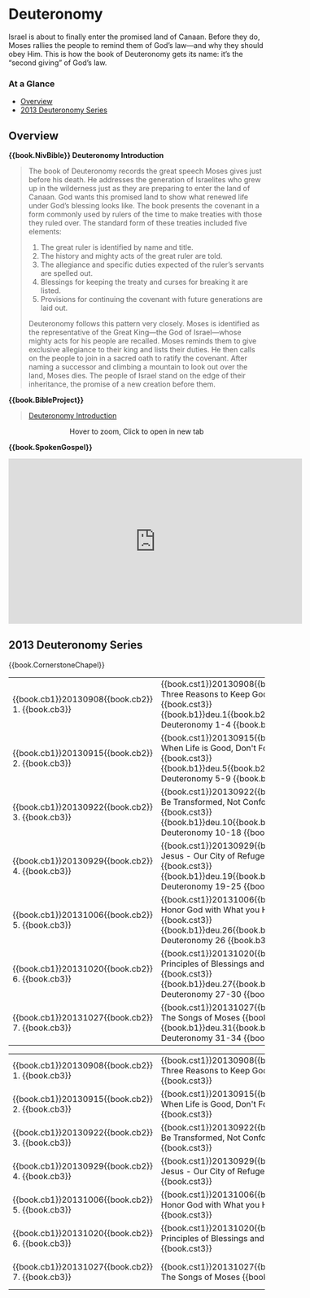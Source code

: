 # Deuteronomy

<script type="text/javascript" src="utils.js"></script>

Israel is about to finally enter the promised land of Canaan. Before
they do, Moses rallies the people to remind them of God’s law—and why
they should obey Him. This is how the book of Deuteronomy gets its
name: it’s the “second giving” of God’s law.


### At a Glance

- [Overview](#overview)
- [2013 Deuteronomy Series](#2013-deuteronomy-series)


## Overview

**{{book.NivBible}} Deuteronomy Introduction**

> The book of Deuteronomy records the great speech Moses gives just
> before his death. He addresses the generation of Israelites who grew
> up in the wilderness just as they are preparing to enter the land of
> Canaan. God wants this promised land to show what renewed life under
> God’s blessing looks like. The book presents the covenant in a form
> commonly used by rulers of the time to make treaties with those they
> ruled over. The standard form of these treaties included five
> elements:
> 
> 1. The great ruler is identified by name and title.
> 1. The history and mighty acts of the great ruler are told.
> 1. The allegiance and specific duties expected of the ruler’s servants are spelled out.
> 1. Blessings for keeping the treaty and curses for breaking it are listed.
> 1. Provisions for continuing the covenant with future generations are laid out.
> 
> Deuteronomy follows this pattern very closely. Moses is identified as
> the representative of the Great King—the God of Israel—whose mighty
> acts for his people are recalled. Moses reminds them to give exclusive
> allegiance to their king and lists their duties. He then calls on the
> people to join in a sacred oath to ratify the covenant. After naming a
> successor and climbing a mountain to look out over the land, Moses
> dies. The people of Israel stand on the edge of their inheritance, the
> promise of a new creation before them.


**{{book.BibleProject}}**

> [Deuteronomy Introduction](https://bibleproject.com/explore/video/deuteronomy/)

<center>
  <figure>
    <div id="Deuteronomy_BP"></div>
    <figcaption>Hover to zoom, Click to open in new tab</figcaption>
  </figure>
</center>
<script>
  addZoomableImage('Deuteronomy_BP', 'Deuteronomy_BP.png', 75);
</script>


**{{book.SpokenGospel}}**

<p align="center">
  <iframe name="SpokenGospelDeuteronomyVideo"
          id="SpokenGospelDeuteronomyVideo"
          width="577"
          height="325"
          src="https://www.youtube.com/embed/DfHlvrAKMoU"
          frameborder="0"
          allow="accelerometer; autoplay; encrypted-media; gyroscope; picture-in-picture"
          allowfullscreen></iframe>
</p>



## 2013 Deuteronomy Series

{{book.CornerstoneChapel}}

<!-- MASTER: vertical layout for "cell phone" responsive show/hide -->
<div class="phone">
<table>

<tr><td> {{book.cb1}}20130908{{book.cb2}} 1. {{book.cb3}} </td><td> {{book.cst1}}20130908{{book.cst2}} Three Reasons to Keep God's Word     {{book.cst3}} <br/> {{book.b1}}deu.1{{book.b2}}  Deuteronomy 1-4   {{book.b3}} </td><td> 09/08/2013 <br/> {{book.csg1}}20130908.pdf{{book.csg2}} </td>
<tr><td> {{book.cb1}}20130915{{book.cb2}} 2. {{book.cb3}} </td><td> {{book.cst1}}20130915{{book.cst2}} When Life is Good, Don't Forget God  {{book.cst3}} <br/> {{book.b1}}deu.5{{book.b2}}  Deuteronomy 5-9   {{book.b3}} </td><td> 09/15/2013 <br/> {{book.csg1}}20130915.pdf{{book.csg2}} </td>
<tr><td> {{book.cb1}}20130922{{book.cb2}} 3. {{book.cb3}} </td><td> {{book.cst1}}20130922{{book.cst2}} Be Transformed, Not Conformed        {{book.cst3}} <br/> {{book.b1}}deu.10{{book.b2}} Deuteronomy 10-18 {{book.b3}} </td><td> 09/22/2013 <br/> {{book.csg1}}20130922.pdf{{book.csg2}} </td>
<tr><td> {{book.cb1}}20130929{{book.cb2}} 4. {{book.cb3}} </td><td> {{book.cst1}}20130929{{book.cst2}} Jesus - Our City of Refuge           {{book.cst3}} <br/> {{book.b1}}deu.19{{book.b2}} Deuteronomy 19-25 {{book.b3}} </td><td> 09/29/2013 <br/> {{book.csg1}}20130929.pdf{{book.csg2}} </td>
<tr><td> {{book.cb1}}20131006{{book.cb2}} 5. {{book.cb3}} </td><td> {{book.cst1}}20131006{{book.cst2}} Honor God with What you Have         {{book.cst3}} <br/> {{book.b1}}deu.26{{book.b2}} Deuteronomy 26    {{book.b3}} </td><td> 10/06/2013 <br/> {{book.csg1}}20131006.pdf{{book.csg2}} </td>
<tr><td> {{book.cb1}}20131020{{book.cb2}} 6. {{book.cb3}} </td><td> {{book.cst1}}20131020{{book.cst2}} Principles of Blessings and Curses   {{book.cst3}} <br/> {{book.b1}}deu.27{{book.b2}} Deuteronomy 27-30 {{book.b3}} </td><td> 10/20/2013 <br/> {{book.csg1}}20131020.pdf{{book.csg2}} </td>
<tr><td> {{book.cb1}}20131027{{book.cb2}} 7. {{book.cb3}} </td><td> {{book.cst1}}20131027{{book.cst2}} The Songs of Moses                   {{book.cst3}} <br/> {{book.b1}}deu.31{{book.b2}} Deuteronomy 31-34 {{book.b3}} </td><td> 10/27/2013 <br/> {{book.csg1}}20131027.pdf{{book.csg2}} </td>

</table>
</div>

<!-- COPY: horizontal layout for "desktop/tablet" responsive show/hide (simply add 2 columns to header and replace TWO FROM <br/> TO </td><td> -->
<div class="desktop">
<table>

<tr><td> {{book.cb1}}20130908{{book.cb2}} 1. {{book.cb3}} </td><td> {{book.cst1}}20130908{{book.cst2}} Three Reasons to Keep God's Word     {{book.cst3}} </td><td> {{book.b1}}deu.1{{book.b2}}  Deuteronomy 1-4   {{book.b3}} </td><td> 09/08/2013 </td><td> {{book.csg1}}20130908.pdf{{book.csg2}} </td>
<tr><td> {{book.cb1}}20130915{{book.cb2}} 2. {{book.cb3}} </td><td> {{book.cst1}}20130915{{book.cst2}} When Life is Good, Don't Forget God  {{book.cst3}} </td><td> {{book.b1}}deu.5{{book.b2}}  Deuteronomy 5-9   {{book.b3}} </td><td> 09/15/2013 </td><td> {{book.csg1}}20130915.pdf{{book.csg2}} </td>
<tr><td> {{book.cb1}}20130922{{book.cb2}} 3. {{book.cb3}} </td><td> {{book.cst1}}20130922{{book.cst2}} Be Transformed, Not Conformed        {{book.cst3}} </td><td> {{book.b1}}deu.10{{book.b2}} Deuteronomy 10-18 {{book.b3}} </td><td> 09/22/2013 </td><td> {{book.csg1}}20130922.pdf{{book.csg2}} </td>
<tr><td> {{book.cb1}}20130929{{book.cb2}} 4. {{book.cb3}} </td><td> {{book.cst1}}20130929{{book.cst2}} Jesus - Our City of Refuge           {{book.cst3}} </td><td> {{book.b1}}deu.19{{book.b2}} Deuteronomy 19-25 {{book.b3}} </td><td> 09/29/2013 </td><td> {{book.csg1}}20130929.pdf{{book.csg2}} </td>
<tr><td> {{book.cb1}}20131006{{book.cb2}} 5. {{book.cb3}} </td><td> {{book.cst1}}20131006{{book.cst2}} Honor God with What you Have         {{book.cst3}} </td><td> {{book.b1}}deu.26{{book.b2}} Deuteronomy 26    {{book.b3}} </td><td> 10/06/2013 </td><td> {{book.csg1}}20131006.pdf{{book.csg2}} </td>
<tr><td> {{book.cb1}}20131020{{book.cb2}} 6. {{book.cb3}} </td><td> {{book.cst1}}20131020{{book.cst2}} Principles of Blessings and Curses   {{book.cst3}} </td><td> {{book.b1}}deu.27{{book.b2}} Deuteronomy 27-30 {{book.b3}} </td><td> 10/20/2013 </td><td> {{book.csg1}}20131020.pdf{{book.csg2}} </td>
<tr><td> {{book.cb1}}20131027{{book.cb2}} 7. {{book.cb3}} </td><td> {{book.cst1}}20131027{{book.cst2}} The Songs of Moses                   {{book.cst3}} </td><td> {{book.b1}}deu.31{{book.b2}} Deuteronomy 31-34 {{book.b3}} </td><td> 10/27/2013 </td><td> {{book.csg1}}20131027.pdf{{book.csg2}} </td>

</table>
</div>



<script>
  pageSetup();
</script>
